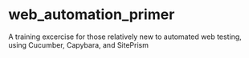 web_automation_primer
=====================

A training excercise for those relatively new to automated web testing, using Cucumber, Capybara, and SitePrism
